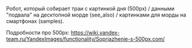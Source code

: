 Робот, который собирает траи с картинкой дня (500px) / данными "подвала" на десктопной морде (see_also) / картинками для морды на смартфонах (samples).

Подробности про 500px: https://wiki.yandex-team.ru/YandexImages/functionality/Soprjazhenie-s-500px.com/
